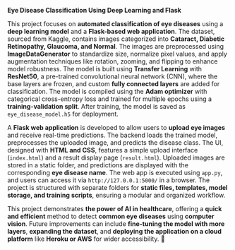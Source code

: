  **Eye Disease Classification Using Deep Learning and Flask**  

This project focuses on **automated classification of eye diseases** using a **deep learning model** and a **Flask-based web application**. The dataset, sourced from Kaggle, contains images categorized into **Cataract, Diabetic Retinopathy, Glaucoma, and Normal**. The images are preprocessed using **ImageDataGenerator** to standardize size, normalize pixel values, and apply augmentation techniques like rotation, zooming, and flipping to enhance model robustness. The model is built using **Transfer Learning** with **ResNet50**, a pre-trained convolutional neural network (CNN), where the base layers are frozen, and custom **fully connected layers** are added for classification. The model is compiled using the **Adam optimizer** with categorical cross-entropy loss and trained for multiple epochs using a **training-validation split**. After training, the model is saved as `eye_disease_model.h5` for deployment.  

A **Flask web application** is developed to allow users to **upload eye images** and receive real-time predictions. The backend loads the trained model, preprocesses the uploaded image, and predicts the disease class. The UI, designed with **HTML and CSS**, features a simple upload interface (`index.html`) and a result display page (`result.html`). Uploaded images are stored in a static folder, and predictions are displayed with the corresponding **eye disease name**. The web app is executed using `app.py`, and users can access it via `http://127.0.0.1:5000/` in a browser. The project is structured with separate folders for **static files, templates, model storage, and training scripts**, ensuring a modular and organized workflow.  

This project demonstrates **the power of AI in healthcare**, offering a **quick and efficient** method to detect **common eye diseases** using **computer vision**. Future improvements can include **fine-tuning the model with more layers**, **expanding the dataset**, and **deploying the application on a cloud platform** like **Heroku or AWS** for wider accessibility. 🚀
